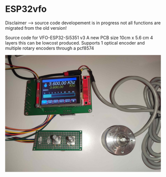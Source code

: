 # ESP32vfo

Disclaimer -->  source code developement is in progress not all functions are migrated from the old version!

Source code for VFO-ESP32-Si5351 v3 
A new PCB size 10cm x 5.6 cm 4 layers this can be lowcost produced.
Supports 1 optical encoder and multiple rotary encoders through a pcf8574

![VFO](https://github.com/paulh002/ESP32Vfo/blob/master/Vfo-small1.jpg)